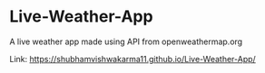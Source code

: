 # Live-Weather-App
A live weather app made using API from openweathermap.org

Link: https://shubhamvishwakarma11.github.io/Live-Weather-App/
